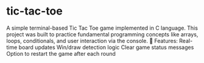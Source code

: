 # tic-tac-toe
A simple terminal-based Tic Tac Toe game implemented in C language. This project was built to practice fundamental programming concepts like arrays, loops, conditionals, and user interaction via the console.  🔹 Features:  Real-time board updates  Win/draw detection logic  Clear game status messages  Option to restart the game after each round 
